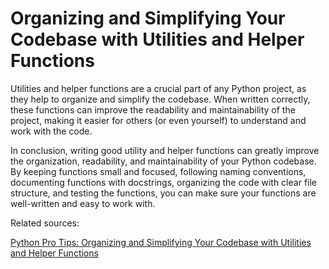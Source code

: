 # Organizing and Simplifying Your Codebase with Utilities and Helper Functions

Utilities and helper functions are a crucial part of any Python project,
as they help to organize and simplify the codebase. When written correctly,
these functions can improve the readability and maintainability of the project,
making it easier for others (or even yourself) to understand and work with the code.

In conclusion, writing good utility and helper functions can greatly improve the
organization, readability, and maintainability of your Python codebase. By keeping
functions small and focused, following naming conventions, documenting functions with
docstrings, organizing the code with clear file structure, and testing the functions,
you can make sure your functions are well-written and easy to work with.

Related sources:

[Python Pro Tips: Organizing and Simplifying Your Codebase with Utilities and Helper Functions](https://medium.com/@ryk.kiel/python-pro-tips-organizing-and-simplifying-your-codebase-with-utilities-and-helper-functions-6a344d6a1873)